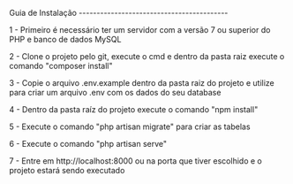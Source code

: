 Guia de Instalação ------------------------------------------

1 - Primeiro é necessário ter um servidor com a versão 7 ou superior do PHP e banco de dados MySQL

2 - Clone o projeto pelo git, execute o cmd e dentro da pasta raiz execute o comando "composer install"

3 - Copie o arquivo .env.example dentro da pasta raiz do projeto e utilize para criar um arquivo .env com os dados do seu database

4 - Dentro da pasta raíz do projeto execute o comando "npm install"

5 - Execute o comando "php artisan migrate" para criar as tabelas

6 - Execute o comando "php artisan serve"

7 - Entre em http://localhost:8000 ou na porta que tiver escolhido e o projeto estará sendo executado